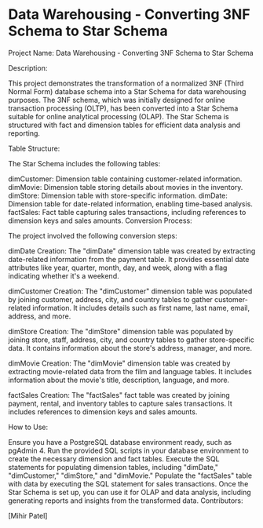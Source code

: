 # Data Warehousing - Converting 3NF Schema to Star Schema
Project Name: Data Warehousing - Converting 3NF Schema to Star Schema

Description:

This project demonstrates the transformation of a normalized 3NF (Third Normal Form) database schema into a Star Schema for data warehousing purposes. The 3NF schema, which was initially designed for online transaction processing (OLTP), has been converted into a Star Schema suitable for online analytical processing (OLAP). The Star Schema is structured with fact and dimension tables for efficient data analysis and reporting.

Table Structure:

The Star Schema includes the following tables:

dimCustomer: Dimension table containing customer-related information.
dimMovie: Dimension table storing details about movies in the inventory.
dimStore: Dimension table with store-specific information.
dimDate: Dimension table for date-related information, enabling time-based analysis.
factSales: Fact table capturing sales transactions, including references to dimension keys and sales amounts.
Conversion Process:

The project involved the following conversion steps:

dimDate Creation: The "dimDate" dimension table was created by extracting date-related information from the payment table. It provides essential date attributes like year, quarter, month, day, and week, along with a flag indicating whether it's a weekend.

dimCustomer Creation: The "dimCustomer" dimension table was populated by joining customer, address, city, and country tables to gather customer-related information. It includes details such as first name, last name, email, address, and more.

dimStore Creation: The "dimStore" dimension table was populated by joining store, staff, address, city, and country tables to gather store-specific data. It contains information about the store's address, manager, and more.

dimMovie Creation: The "dimMovie" dimension table was created by extracting movie-related data from the film and language tables. It includes information about the movie's title, description, language, and more.

factSales Creation: The "factSales" fact table was created by joining payment, rental, and inventory tables to capture sales transactions. It includes references to dimension keys and sales amounts.

How to Use:

Ensure you have a PostgreSQL database environment ready, such as pgAdmin 4.
Run the provided SQL scripts in your database environment to create the necessary dimension and fact tables.
Execute the SQL statements for populating dimension tables, including "dimDate," "dimCustomer," "dimStore," and "dimMovie."
Populate the "factSales" table with data by executing the SQL statement for sales transactions.
Once the Star Schema is set up, you can use it for OLAP and data analysis, including generating reports and insights from the transformed data.
Contributors:

[Mihir Patel]
